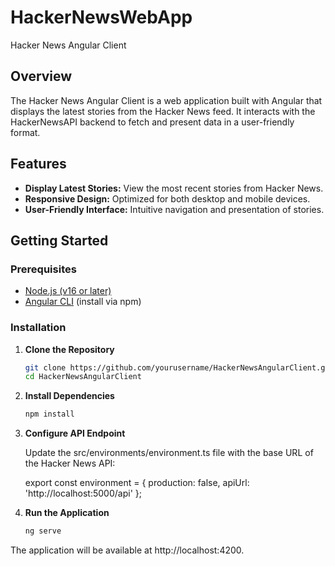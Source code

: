# HackerNewsWebApp
Hacker News Angular Client

## Overview

The Hacker News Angular Client is a web application built with Angular that displays the latest stories from the Hacker News feed. It interacts with the HackerNewsAPI backend to fetch and present data in a user-friendly format.

## Features

- **Display Latest Stories:** View the most recent stories from Hacker News.
- **Responsive Design:** Optimized for both desktop and mobile devices.
- **User-Friendly Interface:** Intuitive navigation and presentation of stories.

## Getting Started

### Prerequisites

- [Node.js (v16 or later)](https://nodejs.org/)
- [Angular CLI](https://angular.io/cli) (install via npm)

### Installation

1. **Clone the Repository**

   ```bash
   git clone https://github.com/yourusername/HackerNewsAngularClient.git
   cd HackerNewsAngularClient

2. **Install Dependencies**

    ```bash
    npm install

3. **Configure API Endpoint**

    Update the src/environments/environment.ts file with the base URL of the Hacker News API:

    export const environment = {
      production: false,
      apiUrl: 'http://localhost:5000/api'
    };
   
4. **Run the Application**
   
    ```bash
    ng serve
   
The application will be available at http://localhost:4200.
